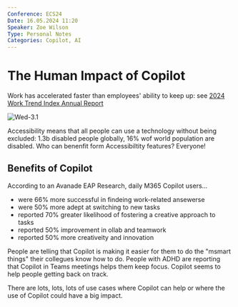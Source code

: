```yaml
---
Conference: ECS24
Date: 16.05.2024 11:20
Speaker: Zoe Wilson
Type: Personal Notes
Categories: Copilot, AI
---
```


# The Human Impact of Copilot

Work has accelerated faster than employees' ability to keep up: see [2024 Work Trend Index Annual Report](https://www.microsoft.com/en-us/worklab/work-trend-index/ai-at-work-is-here-now-comes-the-hard-part/)

![Wed-3.1](./assets/Wed-3.1.png)

Accessibility means that all people can use a technology without being excluded: 1.3b disabled people globally, 16% wof world population are disabled. Who can benenfit form Accessibiltity features? Everyone!

 ## Benefits of Copilot

According to an Avanade EAP Research, daily M365 Copilot users... 
- were 66% more successful in findeing work-related ansewerse
- were 50% more adept at switching to new tasks
- reported 70% greater likelihood of fostering a creative approach to tasks
- reported 50% improvement in ollab and teamwork
- reported 50% more creativeity and innovation

People are telling that Copilot is making it easier for them to do the "msmart things" their collegues know how to do. People with ADHD are reporting that Copilot in Teams meetings helps them keep focus. Copilot seems to help people getting back on track.

There are lots, lots, lots of use cases where Copilot can help or where the use of Copilot could have a big impact.